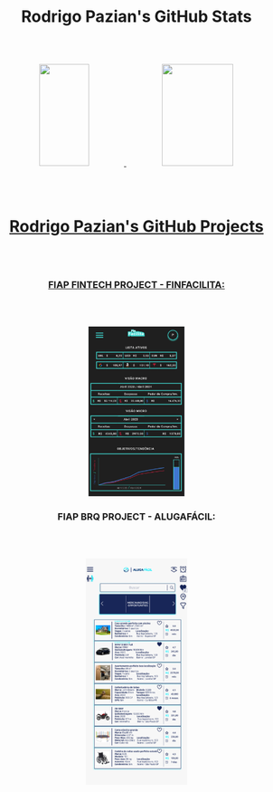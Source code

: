 <h1 align="center">
   Rodrigo Pazian's GitHub Stats
</h1>

<br><br>

<div align="center">
  <a href="https://github.com/rodrigopazian/github-readme-stats">
  <img height="180em" width="42%" src="https://github-readme-stats.vercel.app/api?username=rodrigopazian&theme=cobalt&show_icons=true"/>
  <img height="180em" width="50%" src="https://github-readme-stats.vercel.app/api/top-langs/?username=rodrigopazian&langs_count=16&theme=cobalt"/>  
</div>

<br><br>

<h1 align="center">
  Rodrigo Pazian's GitHub Projects
</h1>

<br><br>

<h3 align="center">FIAP FINTECH PROJECT - FINFACILITA:</h3>

<br><br>

<p align="center"><a href="https://github.com/rodrigopazian/Projeto-FIAP-Fintech-99583"><img src="images/Finfacilita.png" height="300px"></a></p>



<h3 align="center">FIAP BRQ PROJECT - ALUGAFÁCIL:</h3>

<br><br>

<p align="center"><a href="https://github.com/rodrigopazian/Challenge-BRQ-FIAP-AlugaFacil"><img src="images/Alugafacil.png" height="400px"></a></p>




